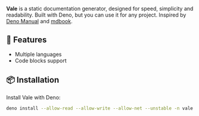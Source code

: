 **Vale** is a static documentation generator, designed for speed, simplicity and
readability. Built with Deno, but you can use it for any project. Inspired by
[Deno Manual](https://deno.land/manual) and
[mdbook](https://rust-lang.github.io/mdBook/).

## 🎉 Features

- Multiple languages
- Code blocks support

## 📦 Installation

Install Vale with Deno:

```bash
deno install --allow-read --allow-write --allow-net --unstable -n vale https://deno.land/x/vale/mod.ts
```
